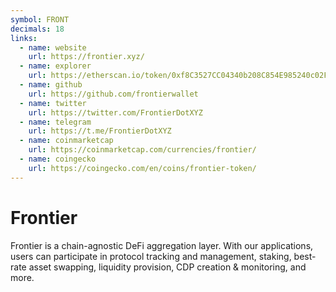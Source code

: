 ```yaml
---
symbol: FRONT
decimals: 18
links:
  - name: website
    url: https://frontier.xyz/
  - name: explorer
    url: https://etherscan.io/token/0xf8C3527CC04340b208C854E985240c02F7B7793f
  - name: github
    url: https://github.com/frontierwallet
  - name: twitter
    url: https://twitter.com/FrontierDotXYZ
  - name: telegram
    url: https://t.me/FrontierDotXYZ
  - name: coinmarketcap
    url: https://coinmarketcap.com/currencies/frontier/
  - name: coingecko
    url: https://coingecko.com/en/coins/frontier-token/
---
```


# Frontier

Frontier is a chain-agnostic DeFi aggregation layer. With our applications, users can participate in protocol tracking and management, staking, best-rate asset swapping, liquidity provision, CDP creation & monitoring, and more.
